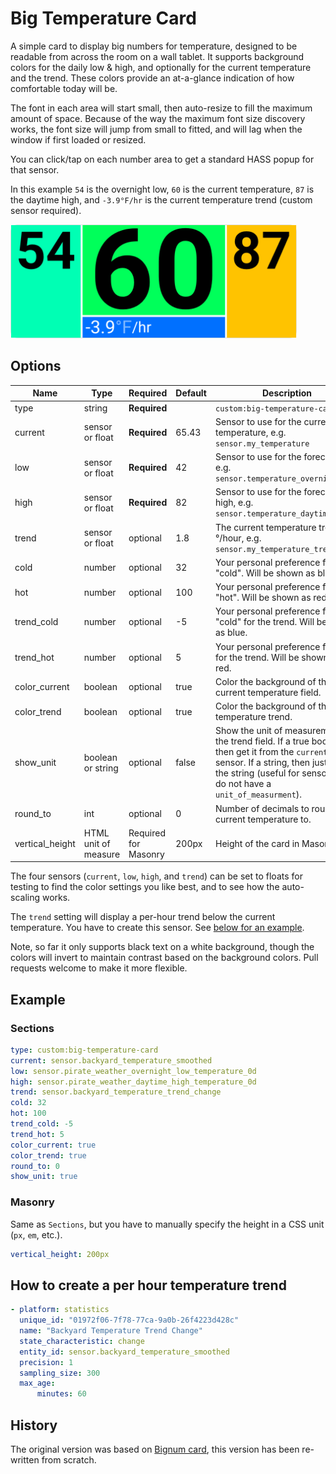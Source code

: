 # Big Temperature Card

A simple card to display big numbers for temperature, designed to be readable from across the room on a wall tablet. It
supports background colors for the daily low & high, and optionally for the current temperature and the trend. These
colors provide an at-a-glance indication of how comfortable today will be.

The font in each area will start small, then auto-resize to fill the maximum amount of space. Because of the way the
maximum font size discovery works, the font size will jump from small to fitted, and will lag when the window if first
loaded or resized.

You can click/tap on each number area to get a standard HASS popup for that sensor.

In this example `54` is the overnight low, `60` is the current temperature, `87` is the daytime high, and `-3.9°F/hr` is
the current temperature trend (custom sensor required).

<img src="https://raw.githubusercontent.com/OmenWild/big-temperature-card/refs/heads/master/example.png" height="182">

## Options

| Name            | Type                 | Required                 | Default | Description                                                                                                                                                                                                     |
| --------------- | -------------------- | ------------------------ | ------- | --------------------------------------------------------------------------------------------------------------------------------------------------------------------------------------------------------------- |
| type            | string               | **Required**             |         | `custom:big-temperature-card`                                                                                                                                                                                   |
| current         | sensor or float      | **Required**             | 65.43   | Sensor to use for the current temperature, e.g. `sensor.my_temperature`                                                                                                                                         |
| low             | sensor or float      | **Required**             | 42      | Sensor to use for the forecast low, e.g. `sensor.temperature_overnight_low`                                                                                                                                     |
| high            | sensor or float      | **Required**             | 82      | Sensor to use for the forecast high, e.g. `sensor.temperature_daytime_high`                                                                                                                                     |
| trend           | sensor or float      | optional                 | 1.8     | The current temperature trend in °/hour, e.g. `sensor.my_temperature_trend`                                                                                                                                     |
| cold            | number               | optional                 | 32      | Your personal preference for "cold". Will be shown as blue.                                                                                                                                                     |
| hot             | number               | optional                 | 100     | Your personal preference for "hot". Will be shown as red.                                                                                                                                                       |
| trend_cold      | number               | optional                 | -5      | Your personal preference for "cold" for the trend. Will be shown as blue.                                                                                                                                       |
| trend_hot       | number               | optional                 | 5       | Your personal preference for "hot" for the trend. Will be shown as red.                                                                                                                                         |
| color_current   | boolean              | optional                 | true    | Color the background of the current temperature field.                                                                                                                                                          |
| color_trend     | boolean              | optional                 | true    | Color the background of the temperature trend.                                                                                                                                                                  |
| show_unit       | boolean or string    | optional                 | false   | Show the unit of measurement in the trend field. If a true boolean, then get it from the `current` sensor. If a string, then just show the string (useful for sensors that do not have a `unit_of_measurment`). |
| round_to        | int                  | optional                 | 0       | Number of decimals to round the current temperature to.                                                                                                                                                         |
| vertical_height | HTML unit of measure | Required<br/>for Masonry | 200px   | Height of the card in Masonry.                                                                                                                                                                                  |

The four sensors (`current`, `low`, `high`, and `trend`) can be set to floats for testing to find the color settings you
like best, and to see how the auto-scaling works.

The `trend` setting will display a per-hour trend below the current temperature. You have to create this sensor. See
[below for an example](#how-to-create-a-per-hour-temperature-trend).

Note, so far it only supports black text on a white background, though the colors will invert to maintain contrast based
on the background colors. Pull requests welcome to make it more flexible.

## Example

### Sections

```yaml
type: custom:big-temperature-card
current: sensor.backyard_temperature_smoothed
low: sensor.pirate_weather_overnight_low_temperature_0d
high: sensor.pirate_weather_daytime_high_temperature_0d
trend: sensor.backyard_temperature_trend_change
cold: 32
hot: 100
trend_cold: -5
trend_hot: 5
color_current: true
color_trend: true
round_to: 0
show_unit: true
```

### Masonry

Same as `Sections`, but you have to manually specify the height in a CSS unit (`px`, `em`, etc.).

```yaml
vertical_height: 200px
```

## How to create a per hour temperature trend

```yaml
- platform: statistics
  unique_id: "01972f06-7f78-77ca-9a0b-26f4223d428c"
  name: "Backyard Temperature Trend Change"
  state_characteristic: change
  entity_id: sensor.backyard_temperature_smoothed
  precision: 1
  sampling_size: 300
  max_age:
      minutes: 60
```

## History

The original version was based on [Bignum card](https://github.com/custom-cards/bignumber-card/), this version has been
re-written from scratch.
